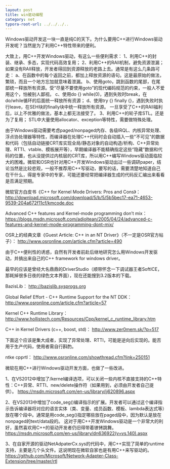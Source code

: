 ```yaml
---
layout: post
title: win驱动编程
category: net
typora-root-url: ../../../..
---
```


Windows驱动开发这一块一直是纯C的天下。为什么要用C++进行Windows驱动开发呢？当然是为了利用C++特性带来的便利。

大致上，用C++开发Windows驱动，有这么一些便利需求：
1、利用C++的封装、继承、多态，实现代码高效复用；
2、利用C++的RAII机制，避免资源泄漏；
   如果没有RAII释放，开发者得回到资源释放的老路上去。通常是有这么几条路可走：
   a、在函数中的每个返回之前，都加上释放资源的语句。这是最原始的做法，繁琐，而且一个地方忘加就意味着泄漏。
   b、使用goto，跳到函数的尾部，在尾部统一释放所有资源。受“尽量不要使用goto”的现代编码规范的约束，一般人不爱用这个，怕被别人鄙视。
   c、使用do {} while(0)，遇到失败时break，在do/while循环的后面统一释放所有资源；
   d、使用try {} finally {}，遇到失败时执行leave，在SEH块的finally块中统一释放所有资源。
   一旦享受了C++的RAII福利后，以上不优雅的做法，基本上都无法接受了。
3、利用C++的轮子库STL。还是为了复用；
    STL中大量使用allocator、exception等特性，需要做特殊处理。

由于Windows驱动需要考虑paged/nonpaged内存、各级IRQL、内核异常处理、浮点协处理器等特性，而编译器在处理C++代码时会自动插入一些"不可见"的数据和代码（包括自动链接CRT库实现全局/静态对象的自动构造/析构、C++异常处理、RTTI、vtable、模板展开等），早期编译器不能精确指定这些“隐藏”数据和代码的位置，也从没提供过内核层的CRT库，所以用C++编写Windows驱动面临较大的困难。微软和OSR也针对用C++开发Windows驱动出过一些调研paper，结论当然是比较悲观，一般不推荐用C++写驱动，要写的话，需要清楚地知道自己在干什么，得是专家中的专家，可能还要经常把编译器生成的代码反汇编出来看看是否满足预期。

微软官方白皮书《C++ for Kernel Mode Drivers: Pros and Cons》：
http://download.microsoft.com/download/5/b/5/5b5bec17-ea71-4653-9539-204a672f11cf/kmcode.doc

Advanced C++ features and Kernel-mode programming don’t mix：
https://blogs.msdn.microsoft.com/adioltean/2005/04/24/advanced-c-features-and-kernel-mode-programming-dont-mix/

OSR上的经典文章《Guest Article: C++ in an NT Driver》（不一定是OSR官方帖子）：
http://www.osronline.com/article.cfm?article=490

由于C++便利性的诱惑，自然有开发者前赴后继地研究怎么用Windows开发驱动，并搞出来自己的C++ framework for windows driver。

最早的应该是曾经大名鼎鼎的DriverStudio（顺带怀念一下调试器王者SoftICE，那耗掉很多日夜的绿色文本界面），现在还能搜到3.2版本的下载。

BazisLib：
http://bazislib.sysprogs.org

Global Relief Effort - C++ Runtime Support for the NT DDK：
http://www.osronline.com/article.cfm?article=57

Kernel C++ Runtime Library：
http://www.hollistech.com/Resources/Cpp/kernel_c_runtime_library.htm

C++ in Kernel Drivers (c++, boost, std)：
http://www.zer0mem.sk/?p=517

下面这个应该是集大成者，实现了异常处理、RTTI，可能是逆向后实现的。能否用于生产代码，使用者需自行斟酌。

ntke cpprtl：
http://www.osronline.com/showthread.cfm?link=250151

微软在用C++进行Windows驱动开发方面，也做了一些改进。

1、在VS2012中增加了/kernel编译选项，可以关闭一些内核不直接支持的C++特性：C++异常、RTTI、new/delete操作符（如果用到，必须由开发者自己提供）。
https://msdn.microsoft.com/en-us/library/jj620896.aspx

2、在VS2013中增加了code_seg()编译指示的扩展。开发者可以通过这个编译指示告诉编译器将对应的语言实体（类、变量、成员函数、模板、lambda表达式等）放在哪个段中。通常是用code_seg()指定哪些放在paged段中，因为默认是放在nonpaged的text/data段的。
这对于用C++开发Windows驱动是一个非常大的利好，虽然喜欢用C++的驱动开发者仍旧得带着镣铐跳舞。
https://msdn.microsoft.com/en-us/library/dn636922(v=vs.140).aspx

3、在自家开源的驱动NetAdpaterCx.sys的代码中，用C++实现了简单的runtime支持，主要是几个头文件。这说明现在微软自家也是有用C++来写驱动的。
https://github.com/Microsoft/Network-Adapter-Class-Extension/tree/master/rtl